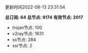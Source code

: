 更新时间2022-08-13 23:31:54

**总订阅: 64**
**总节点: 9174**
**有效节点: 2017**
- trojan节点: 100
- v2ray节点: 1631
- ss节点: 284
- ssr节点: 2
